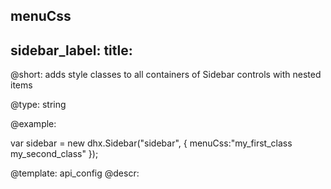 menuCss
---
sidebar_label: 
title: 
---          

@short: 
adds style classes to all containers of Sidebar controls with nested items 




@type: string

@example: 
<style>
    .my_first_class {
        /*some styles*/
    }
 
    .my_second_class {
        /*some styles*/
    }
</style>

var sidebar = new dhx.Sidebar("sidebar", {
    menuCss:"my_first_class my_second_class"
});


@template:	api_config
@descr: 



